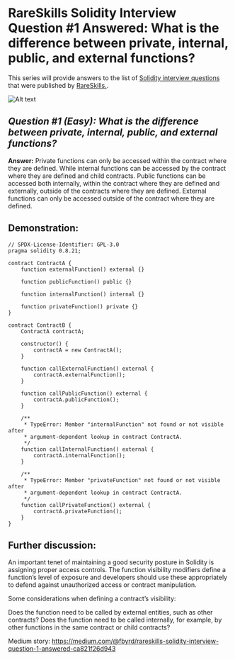 # RareSkills Solidity Interview Question #1 Answered: What is the difference between private, internal, public, and external functions?

This series will provide answers to the list of [Solidity interview questions](https://www.rareskills.io/post/solidity-interview-questions) that were published by [RareSkills.](https://www.rareskills.io/).

![Alt text](media/Question_1.gif)

## *Question #1 (Easy): What is the difference between private, internal, public, and external functions?*

**Answer:** Private functions can only be accessed within the contract where they are defined. While internal functions can be accessed by the contract where they are defined and child contracts. Public functions can be accessed both internally, within the contract where they are defined and externally, outside of the contracts where they are defined. External functions can only be accessed outside of the contract where they are defined.

## Demonstration:

```solidity
// SPDX-License-Identifier: GPL-3.0
pragma solidity 0.8.21;

contract ContractA {
    function externalFunction() external {}

    function publicFunction() public {}

    function internalFunction() internal {}

    function privateFunction() private {}
}

contract ContractB {
    ContractA contractA;

    constructor() {
        contractA = new ContractA();
    }

    function callExternalFunction() external {
        contractA.externalFunction();
    }

    function callPublicFunction() external {
        contractA.publicFunction();
    }

    /**
     * TypeError: Member "internalFunction" not found or not visible after
     * argument-dependent lookup in contract ContractA.
     */
    function callInternalFunction() external {
        contractA.internalFunction();
    }

    /**
     * TypeError: Member "privateFunction" not found or not visible after
     * argument-dependent lookup in contract ContractA.
     */
    function callPrivateFunction() external {
        contractA.privateFunction();
    }
}
```

## Further discussion:

An important tenet of maintaining a good security posture in Solidity is assigning proper access controls. The function visibility modifiers define a function’s level of exposure and developers should use these appropriately to defend against unauthorized access or contract manipulation.

Some considerations when defining a contract’s visibility:

Does the function need to be called by external entities, such as other contracts?
Does the function need to be called internally, for example, by other functions in the same contract or child contracts?

Medium story: https://medium.com/@fbyrd/rareskills-solidity-interview-question-1-answered-ca821f26d943